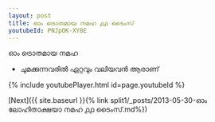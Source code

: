 ```yaml
---
layout: post
title: ഓം ട്രൊതമായ നമഹ ൧൧ ടൈംസ്
youtubeId: PNJpOK-XY8E
---
```

 
 
 ഓം ട്രൊതമായ നമഹ 
 
 -  ചുമക്കുന്നവരിൽ ഏറ്റവും വലിയവൻ ആരാണ് 
 
  
 
  
 
 
 
 
 
 


{% include youtubePlayer.html id=page.youtubeId %}
 
[Next]({{ site.baseurl }}{% link  split1/_posts/2013-05-30-ഓം ലോഹിതാക്ഷയാ നമഹ ൧൧ ടൈംസ്.md%})
 
